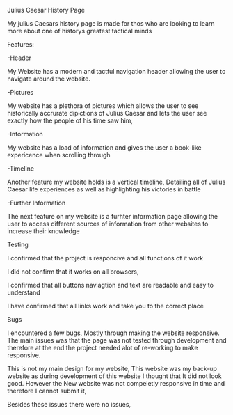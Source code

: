 Julius Caesar History Page

My julius Caesars history page is made for thos who are looking to learn more about one of historys greatest tactical minds

Features:

-Header

My Website has a modern and tactful navigation header allowing the user to navigate around the website.

-Pictures

My website has a plethora of pictures which allows the user to see historically accrurate dipictions of Julius Caesar and lets the user see exactly how the people of his time saw him,

-Information

My website has a load of information and gives the user a book-like expericence when scrolling through

-Timeline

Another feature my website holds is a vertical timeline, Detailing all of Julius Caesar life experiences as well as highlighting his victories in battle

-Further Information

The next feature on my website is a furhter information page allowing the user to access different sources of information from other websites to increase their knowledge

Testing

I confirmed that the project is responcive and all functions of it work

I did not confirm that it works on all browsers,

I confirmed that all buttons naviagtion and text are readable and easy to understand

I have confirmed that all links work and take you to the correct place

Bugs

I encountered a few bugs, Mostly through making the website responsive. The main issues was that the page was not tested through development and therefore at the end the project needed alot of re-working to make responsive.

This is not my main design for my website, This website was my back-up website as during development of this website I thought that It did not look good. However the New website was not compeletly responsive in time and therefore I cannot submit it,

Besides these issues there were no issues,

